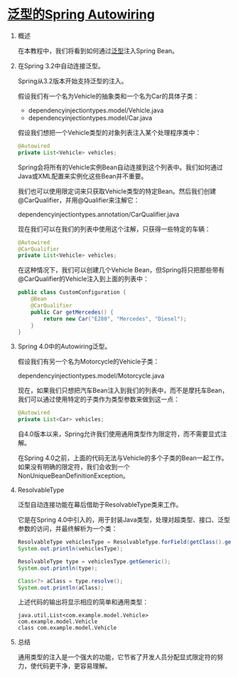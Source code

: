 # [泛型的Spring Autowiring](https://www.baeldung.com/spring-autowire-generics)

1. 概述

    在本教程中，我们将看到如何通过[泛型](https://www.baeldung.com/java-generics)注入Spring Bean。

2. 在Spring 3.2中自动连接泛型。

    Spring从3.2版本开始支持泛型的注入。

    假设我们有一个名为Vehicle的抽象类和一个名为Car的具体子类：

    - dependencyinjectiontypes.model/Vehicle.java
    - dependencyinjectiontypes.model/Car.java

    假设我们想把一个Vehicle类型的对象列表注入某个处理程序类中：

    ```java
    @Autowired
    private List<Vehicle> vehicles;
    ```

    Spring会将所有的Vehicle实例Bean自动连接到这个列表中。我们如何通过Java或XML配置来实例化这些Bean并不重要。

    我们也可以使用限定词来只获取Vehicle类型的特定Bean。然后我们创建@CarQualifier，并用@Qualifier来注解它：

    dependencyinjectiontypes.annotation/CarQualifier.java

    现在我们可以在我们的列表中使用这个注解，只获得一些特定的车辆：

    ```java
    @Autowired
    @CarQualifier
    private List<Vehicle> vehicles;
    ```

    在这种情况下，我们可以创建几个Vehicle Bean，但Spring将只把那些带有@CarQualifier的Vehicle注入到上面的列表中：

    ```java
    public class CustomConfiguration {
        @Bean
        @CarQualifier
        public Car getMercedes() {
            return new Car("E280", "Mercedes", "Diesel");
        }
    }
    ```

3. Spring 4.0中的Autowiring泛型。

    假设我们有另一个名为Motorcycle的Vehicle子类：

    dependencyinjectiontypes.model/Motorcycle.java

    现在，如果我们只想把汽车Bean注入到我们的列表中，而不是摩托车Bean，我们可以通过使用特定的子类作为类型参数来做到这一点：

    ```java
    @Autowired
    private List<Car> vehicles;
    ```

    自4.0版本以来，Spring允许我们使用通用类型作为限定符，而不需要显式注解。

    在Spring 4.0之前，上面的代码无法与Vehicle的多个子类的Bean一起工作。如果没有明确的限定符，我们会收到一个NonUniqueBeanDefinitionException。

4. ResolvableType

    泛型自动连接功能在幕后借助于ResolvableType类来工作。

    它是在Spring 4.0中引入的，用于封装Java类型，处理对超类型、接口、泛型参数的访问，并最终解析为一个类：

    ```java
    ResolvableType vehiclesType = ResolvableType.forField(getClass().getDeclaredField("vehicles"));
    System.out.println(vehiclesType);

    ResolvableType type = vehiclesType.getGeneric();
    System.out.println(type);

    Class<?> aClass = type.resolve();
    System.out.println(aClass);
    ```

    上述代码的输出将显示相应的简单和通用类型：

    ```log
    java.util.List<com.example.model.Vehicle>
    com.example.model.Vehicle
    class com.example.model.Vehicle
    ```

5. 总结

    通用类型的注入是一个强大的功能，它节省了开发人员分配显式限定符的努力，使代码更干净，更容易理解。
